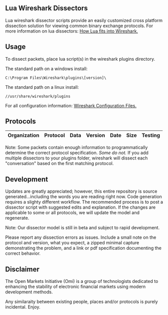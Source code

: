 ## Lua Wireshark Dissectors

Lua wireshark dissector scripts provide an easily customized cross platform dissection solution for viewing common binary exchange protocols. For more information on lua dissectors: [How Lua fits into Wireshark.](https://wiki.wireshark.org/Lua#How_Lua_fits_into_Wireshark "Wireshark's Lua Documentation")

## Usage

To dissect packets, place lua script(s) in the wireshark plugins directory.

The standard path on a windows install:

```
C:\Program Files\Wireshark\plugins\[version]\
```
The standard path on a linux install:

```
//usr/share/wireshark/plugins
```
For all configuration information: [Wireshark Configuration Files.](https://www.wireshark.org/docs/wsug_html_chunked/ChAppFilesConfigurationSection.html "Wireshark Files Configuration Documentation")
## Protocols

|Organization | Protocol | Data | Version | Date | Size | Testing|
|--- | --- | --- | --- | --- | --- | ---|

Note: Some packets contain enough information to programmatically determine the correct protocol specification.  *Some do not.*  If you add multiple dissectors to your plugins folder, wireshark will dissect each "conversation" based on the first matching protocol.

## Development

Updates are greatly appreciated; however, this entire repository is source generated...including the words you are reading right now. Code generation requires a slighty different workflow.  The recommended process is to post a dissector script with suggested edits and explanation.  If the changes are applicable to some or all protocols, we will update the model and regenerate.

Note: Our dissector model is still in beta and subject to rapid development.

Please report any dissection errors as issues.  Include a small note on the protocol and version, what you expect, a zipped minimal capture demonstrating the problem, and a link or pdf specification documenting the correct behavior. 

## Disclaimer

The Open Markets Initiative (Omi) is a group of technologists dedicated to enhancing the stability of electronic financial markets using modern development methods.

Any similaraity between existing people, places and/or protocols is purely incidental. Enjoy.

